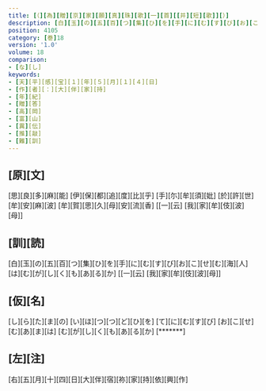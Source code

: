 ```yaml
---
title: [（][為][贈][京][家][願][真][珠][歌][一][首][[并][短][歌]][）]
description: [白][玉][の][五][百][つ][集][ひ][を][手][に][む][す][び][お][こ][せ][む][海][人][は][む][が][し][く][も][あ][る][か] [[一][云] [我][家][牟][伎][波][母]]
position: 4105
category: [巻]18
version: '1.0'
volume: 18
comparison:
- [な][し]
keywords:
- [天][平][感][宝][１][年][５][月][１][４][日]
- [作][者][：][大][伴][家][持]
- [年][紀]
- [贈][答]
- [高][岡]
- [富][山]
- [異][伝]
- [推][敲]
- [難][訓]
---
```


## [原][文]

[思][良][多][麻][能] [伊][保][都][追][度][比][乎] [手][尓][牟][須][妣] [於][許][世][牟][安][麻][波] [牟][賀][思][久][母][安][流][香] [[一][云] [我][家][牟][伎][波][母]]

## [訓][読]

[白][玉][の][五][百][つ][集][ひ][を][手][に][む][す][び][お][こ][せ][む][海][人][は][む][が][し][く][も][あ][る][か] [[一][云] [我][家][牟][伎][波][母]]

## [仮][名]

[し][ら][た][ま][の] [い][ほ][つ][つ][ど][ひ][を] [て][に][む][す][び] [お][こ][せ][む][あ][ま][は] [む][が][し][く][も][あ][る][か] [*******]

## [左][注]

[右][五][月][十][四][日][大][伴][宿][祢][家][持][依][興][作]
